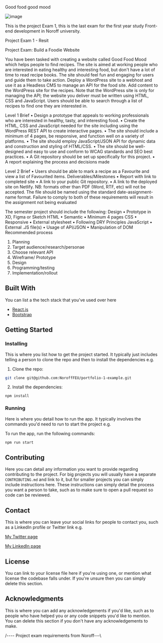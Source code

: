 
Good food good mood

![image](https://user-images.githubusercontent.com/52622303/164316813-4b12d99f-aeb7-4069-85cf-e72b3a50ac99.png)

This is the project Exam 1, this is the last exam for the first year study Front-end development in Noroff university. 

Project Exam 1 - Resit  

Project Exam: Build a Foodie Website

You have been tasked with creating a website called Good Food Mood which helps people to find recipes. The site is aimed at working people who are interested in eating healthy and interesting food, but don't have a lot of time to read recipe books. The site should feel fun and engaging for users and guide them to take action.
Deploy a WordPress site to a webhost and use it as a Headless CMS to manage an API for the food site. Add content to the WordPress site for the recipes. Note that the WordPress site is only for managing the API; the website you deliver must be written using HTML, CSS and JavaScript.
Users should be able to search through a list of recipes to find one they are interested in.


Level 1 Brief
•	Design a prototype that appeals to working professionals who are interested in healthy, tasty, and interesting food.
•	Create the HTML, CSS and JavaScript needed for the site including using the WordPress REST API to create interactive pages. 
•	The site should include a minimum of 4 pages, be responsive, and function well on a variety of platforms.
•	The site should employ JavaScript/JSON API for dynamic data and construction and styling of HTML/CSS.
•	The site should be well-designed and easy to use and conform to WCAG standards and SEO best practices.
•	A Git repository should be set up specifically for this project.
•	A report explaining the process and decisions made


Level 2 Brief
•	Users should be able to mark a recipe as a Favourite and view a list of Favourited items.
Deliverables/Milestones
•	Report with link to completed site
•	A link to your public Git repository.
•	A link to the deployed site on Netlify.
NB: formats other than PDF (Word, RTF, etc) will not be accepted. The file should be named using the standard date-assignment-name format. Failure to comply to both of these requirements will result in the assignment not being evaluated

The semester project should include the following:
Design
•	Prototype in XD, Figma or Sketch
HTML
•	Semantic
•	Minimum 4 pages
CSS
•	Responsive
•	External stylesheet
•	Following DRY Principles
JavaScript
•	External .JS file(s)
•	Usage of API/JSON
•	Manipulation of DOM
Recommended process
1. Planning 
2. Target audience/research/personae
3. Choose relevant API
4. Wireframe/ Prototype
5. Design
6. Programming/testing
7. Implementation/rollout

## Built With

You can list a the tech stack that you've used over here

- [React.js](https://reactjs.org/)
- [Bootstrap](https://getbootstrap.com)

## Getting Started

### Installing

This is where you list how to get the project started. It typically just includes telling a person to clone the repo and then to install the dependencies e.g.

1. Clone the repo:

```bash
git clone git@github.com:NoroffFEU/portfolio-1-example.git
```

2. Install the dependencies:

```
npm install
```

### Running

Here is where you detail how to run the app. It typically involves the commands you'd need to run to start the project e.g.

To run the app, run the following commands:

```bash
npm run start
```

## Contributing

Here you can detail any information you want to provide regarding contributing to the project. For big projects you will usually have a separate `CONTRIBUTING.md` and link to it, but for smaller projects you can simply include instructions here. These instructions can simply detail the process you want a person to take, such as to make sure to open a pull request so code can be reviewed.

## Contact

This is where you can leave your social links for people to contact you, such as a LinkedIn profile or Twitter link e.g.

[My Twitter page](www.twitter.com)

[My LinkedIn page](www.linkedin.com)

## License

You can link to your license file here if you're using one, or mention what license the codebase falls under. If you're unsure then you can simply delete this section.

## Acknowledgments

This is where you can add any acknowledgements if you'd like, such as to people who have helped you or any code snippets you'd like to mention. You can delete this section if you don't have any acknowledgements to make.


/---- Project exam requirements from Noroff---\


